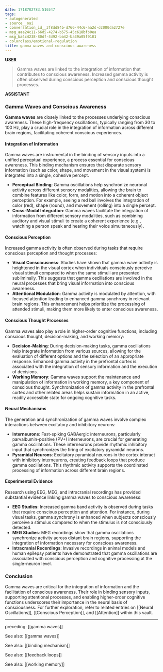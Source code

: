 ```yaml
---
date: 1718702783.516547
tags:
- autogenerated
- source__oai
- conversation_id__3f8dd84b-d766-44c6-aa2d-d2000da2727e
- msg_aaa24c11-66d5-4274-b575-45c618bfb0ea
- msg_ba4c4238-80df-4d92-ba42-ba39a05f9101
- colorclass/emotional-regulation
title: gamma waves and conscious awareness
---
```


**USER**

> Gamma waves are linked to the integration of information that contributes to conscious awareness. Increased gamma activity is often observed during conscious perception and conscious thought processes.


**ASSISTANT**

### Gamma Waves and Conscious Awareness

**Gamma waves** are closely linked to the processes underlying conscious awareness. These high-frequency oscillations, typically ranging from 30 to 100 Hz, play a crucial role in the integration of information across different brain regions, facilitating coherent conscious experiences.

#### Integration of Information

Gamma waves are instrumental in the binding of sensory inputs into a unified perceptual experience, a process essential for conscious awareness. This binding mechanism ensures that disparate sensory information (such as color, shape, and movement in the visual system) is integrated into a single, cohesive percept.

- **Perceptual Binding**: Gamma oscillations help synchronize neuronal activity across different sensory modalities, allowing the brain to combine features like color, form, and motion into a coherent object perception. For example, seeing a red ball involves the integration of color (red), shape (round), and movement (rolling) into a single percept.
- **Cross-Modal Integration**: Gamma waves facilitate the integration of information from different sensory modalities, such as combining auditory and visual stimuli to create a coherent experience (e.g., watching a person speak and hearing their voice simultaneously).

#### Conscious Perception

Increased gamma activity is often observed during tasks that require conscious perception and thought processes:

- **Visual Consciousness**: Studies have shown that gamma wave activity is heightened in the visual cortex when individuals consciously perceive visual stimuli compared to when the same stimuli are presented subliminally. This suggests that gamma oscillations are involved in the neural processes that bring visual information into conscious awareness.
- **Attentional Modulation**: Gamma activity is modulated by attention, with focused attention leading to enhanced gamma synchrony in relevant brain regions. This enhancement helps prioritize the processing of attended stimuli, making them more likely to enter conscious awareness.

#### Conscious Thought Processes

Gamma waves also play a role in higher-order cognitive functions, including conscious thought, decision-making, and working memory:

- **Decision-Making**: During decision-making tasks, gamma oscillations help integrate information from various sources, allowing for the evaluation of different options and the selection of an appropriate response. Enhanced gamma activity in the prefrontal cortex is associated with the integration of sensory information and the execution of decisions.
- **Working Memory**: Gamma waves support the maintenance and manipulation of information in working memory, a key component of conscious thought. Synchronization of gamma activity in the prefrontal cortex and other related areas helps sustain information in an active, readily accessible state for ongoing cognitive tasks.

#### Neural Mechanisms

The generation and synchronization of gamma waves involve complex interactions between excitatory and inhibitory neurons:

- **Interneurons**: Fast-spiking GABAergic interneurons, particularly parvalbumin-positive (PV+) interneurons, are crucial for generating gamma oscillations. These interneurons provide rhythmic inhibitory input that synchronizes the firing of excitatory pyramidal neurons.
- **Pyramidal Neurons**: Excitatory pyramidal neurons in the cortex interact with inhibitory interneurons, creating feedback loops that produce gamma oscillations. This rhythmic activity supports the coordinated processing of information across different brain regions.

#### Experimental Evidence

Research using EEG, MEG, and intracranial recordings has provided substantial evidence linking gamma waves to conscious awareness:

- **EEG Studies**: Increased gamma band activity is observed during tasks that require conscious perception and attention. For instance, during visual tasks, gamma synchrony is enhanced when subjects consciously perceive a stimulus compared to when the stimulus is not consciously detected.
- **MEG Studies**: MEG recordings show that gamma oscillations synchronize activity across distant brain regions, supporting the integration of information necessary for conscious awareness.
- **Intracranial Recordings**: Invasive recordings in animal models and human epilepsy patients have demonstrated that gamma oscillations are associated with conscious perception and cognitive processing at the single-neuron level.

### Conclusion

Gamma waves are critical for the integration of information and the facilitation of conscious awareness. Their role in binding sensory inputs, supporting attentional processes, and enabling higher-order cognitive functions underscores their importance in the neural basis of consciousness. For further exploration, refer to related entries on [[Neural Oscillations]], [[Conscious Perception]], and [[Attention]] within this vault.


---

preceding: [[gamma waves]]

See also: [[gamma waves]]


See also: [[binding mechanism]]


See also: [[feedback loops]]


See also: [[working memory]]